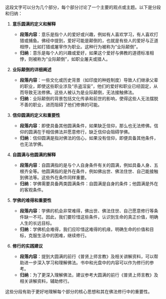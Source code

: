这段文字可以分为几个部分，每个部分讨论了一个主要的观点或主题。以下是分段和归纳：

1. **意乐圆满的定义和解释**  
   - **段落内容**：意乐是指个人的爱好或兴趣，例如有人喜欢学习，有人喜欢打猎或捕鱼。佛经中提到，爱好可能是颠倒的，也就是有些人的爱好与正道相悖，比如打猎或屠宰作为职业。这种行为被称为“业际颠倒”。
   - **归纳**：意乐是每个人的兴趣或爱好，如果这个爱好与佛教的道德标准相悖，则被称为“业际颠倒”，如职业屠夫或猎人。

2. **业际颠倒的详细阐述**  
   - **段落内容**：一些文化或历史背景（如印度的种姓制度）导致人们继承父辈的职业，即使这些职业涉及“杀盗淫妄”，他们的爱好和职业已经固定，从而导致无法修佛。这些人被认为是业际颠倒，无法接触佛法。
   - **归纳**：业际颠倒的背景包括文化传承和前世的影响，使得这些人无法摆脱不善的职业，进而阻碍了他们修佛的可能。

3. **信仰圆满的定义和重要性**  
   - **段落内容**：即使具备其他圆满条件，如果缺乏信仰，那么也无法修佛。信仰的圆满在于相信佛法并愿意修行，缺乏信仰会阻碍学佛。
   - **归纳**：信仰圆满是指对佛法的信心，如果没有信仰，即便具备其他条件，也无法学佛。

4. **自圆满与他圆满的解释**  
   - **段落内容**：自圆满指的是与个人自身条件有关的圆满，例如具备人身、五根齐全等。他圆满指的是外在条件，例如佛出世、佛法住世、自己能接触到佛法等。这些外在条件同样重要。
   - **归纳**：学佛需要具备两类圆满条件：自圆满是自身的条件；他圆满是外在的客观条件。

5. **学佛的难得和重要性**  
   - **段落内容**：学佛的机会非常难得，佛出世、佛法住世、自己愿意修行等条件缺一不可。因此，我们要珍惜这些条件，认识到生命的真正价值，明确人生的长远目标。
   - **归纳**：学佛机会难得，我们应珍惜这难得的机缘，明确生命的价值和目标，克服生活中的困难，继续修行。

6. **修行的实践建议**  
   - **段落内容**：提到大圆满的前行《普贤上师言教》及相关讲解资料，可以帮助进一步深入学习和理解佛法。书中和光盘中的内容可以作为修行的参考。
   - **归纳**：为了更深入理解佛法，建议参考大圆满的前行《普贤上师言教》及相关讲解资料，辅助修行。

这些分段有助于更好地理解每个部分的核心思想和其在佛法修行中的重要性。